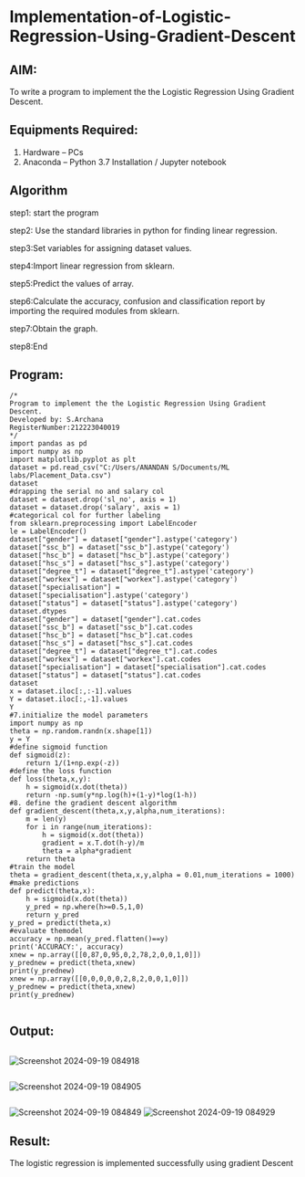 # Implementation-of-Logistic-Regression-Using-Gradient-Descent

## AIM:
To write a program to implement the the Logistic Regression Using Gradient Descent.

## Equipments Required:
1. Hardware – PCs
2. Anaconda – Python 3.7 Installation / Jupyter notebook

## Algorithm

step1: start the program

step2: Use the standard libraries in python for finding linear regression.

step3:Set variables for assigning dataset values.

step4:Import linear regression from sklearn.

step5:Predict the values of array.

step6:Calculate the accuracy, confusion and classification report by importing the required modules from sklearn.

step7:Obtain the graph.

step8:End
## Program:
```
/*
Program to implement the the Logistic Regression Using Gradient Descent.
Developed by: S.Archana
RegisterNumber:212223040019
*/
import pandas as pd
import numpy as np
import matplotlib.pyplot as plt
dataset = pd.read_csv("C:/Users/ANANDAN S/Documents/ML labs/Placement_Data.csv")
dataset
#drapping the serial no and salary col
dataset = dataset.drop('sl_no', axis = 1)
dataset = dataset.drop('salary', axis = 1)
#categorical col for further labeling
from sklearn.preprocessing import LabelEncoder
le = LabelEncoder()
dataset["gender"] = dataset["gender"].astype('category')
dataset["ssc_b"] = dataset["ssc_b"].astype('category')
dataset["hsc_b"] = dataset["hsc_b"].astype('category')
dataset["hsc_s"] = dataset["hsc_s"].astype('category')
dataset["degree_t"] = dataset["degree_t"].astype('category')
dataset["workex"] = dataset["workex"].astype('category')
dataset["specialisation"] = dataset["specialisation"].astype('category')
dataset["status"] = dataset["status"].astype('category')
dataset.dtypes
dataset["gender"] = dataset["gender"].cat.codes
dataset["ssc_b"] = dataset["ssc_b"].cat.codes
dataset["hsc_b"] = dataset["hsc_b"].cat.codes
dataset["hsc_s"] = dataset["hsc_s"].cat.codes
dataset["degree_t"] = dataset["degree_t"].cat.codes
dataset["workex"] = dataset["workex"].cat.codes
dataset["specialisation"] = dataset["specialisation"].cat.codes
dataset["status"] = dataset["status"].cat.codes
dataset
x = dataset.iloc[:,:-1].values
Y = dataset.iloc[:,-1].values
Y
#7.initialize the model parameters
import numpy as np
theta = np.random.randn(x.shape[1])
y = Y
#define sigmoid function 
def sigmoid(z):
    return 1/(1+np.exp(-z))
#define the loss function
def loss(theta,x,y):
    h = sigmoid(x.dot(theta))
    return -np.sum(y*np.log(h)+(1-y)*log(1-h))
#8. define the gradient descent algorithm
def gradient_descent(theta,x,y,alpha,num_iterations):
    m = len(y)
    for i in range(num_iterations):
        h = sigmoid(x.dot(theta))
        gradient = x.T.dot(h-y)/m
        theta = alpha*gradient
    return theta
#train the model
theta = gradient_descent(theta,x,y,alpha = 0.01,num_iterations = 1000)
#make predictions
def predict(theta,x):
    h = sigmoid(x.dot(theta))
    y_pred = np.where(h>=0.5,1,0)
    return y_pred
y_pred = predict(theta,x)
#evaluate themodel
accuracy = np.mean(y_pred.flatten()==y)
print('ACCURACY:', accuracy)
xnew = np.array([[0,87,0,95,0,2,78,2,0,0,1,0]])
y_prednew = predict(theta,xnew)
print(y_prednew)
xnew = np.array([[0,0,0,0,0,2,8,2,0,0,1,0]])
y_prednew = predict(theta,xnew)
print(y_prednew)


```

## Output:
```yvalue:
```
![Screenshot 2024-09-19 084918](https://github.com/user-attachments/assets/433ae3ea-6f30-4896-b58d-c0f03befde74)
```y_pred value:
```
![Screenshot 2024-09-19 084905](https://github.com/user-attachments/assets/8c7c0ff2-75e5-4658-9797-85bfa0336fa2)
```accuracy:
```
![Screenshot 2024-09-19 084849](https://github.com/user-attachments/assets/4e8cd986-13df-435c-8d90-2fc158400ced)
![Screenshot 2024-09-19 084929](https://github.com/user-attachments/assets/ca99528d-00c2-4317-a5b7-d92be61de411)

## Result:
  The logistic regression is implemented successfully using gradient Descent

